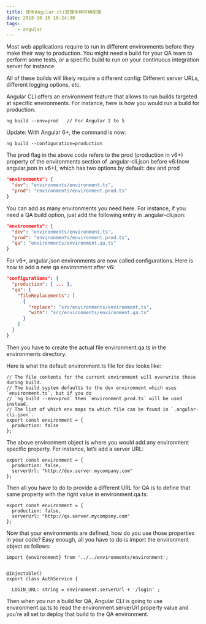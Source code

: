 ```yaml
---
title: 使用Angular cli管理多种环境配置
date: 2018-10-16 18:24:30
tags:
    - angular
---
```


Most web applications require to run in different environments before they make their way to production. You might need a build for your QA team to perform some tests, or a specific build to run on your continuous integration server for instance.

All of these builds will likely require a different config: Different server URLs, different logging options, etc.

Angular CLI offers an environment feature that allows to run builds targeted at specific environments. For instance, here is how you would run a build for production:
```
ng build --env=prod   // For Angular 2 to 5
```
Update: With Angular 6+, the command is now:
```
ng build --configuration=production
```
The prod flag in the above code refers to the prod (production in v6+) property of the environments section of .angular-cli.json before v6:(now angular.json in v6+), which has two options by default: dev and prod
```json
"environments": {
  "dev": "environments/environment.ts",
  "prod": "environments/environment.prod.ts"
}
```
You can add as many environments you need here. For instance, if you need a QA build option, just add the following entry in .angular-cli.json:
```json
"environments": {
  "dev": "environments/environment.ts",
  "prod": "environments/environment.prod.ts",
  "qa": "environments/environment.qa.ts"
}
```
For v6+, angular.json environments are now called configurations. Here is how to add a new qa environment after v6:
```json
"configurations": {
  "production": { ... },
  "qa": {
    "fileReplacements": [
      {
        "replace": "src/environments/environment.ts",
        "with": "src/environments/environment.qa.ts"
      }
    ]
  }
}
```
Then you have to create the actual file environment.qa.ts in the environments directory.

Here is what the default environment.ts file for dev looks like:
```
// The file contents for the current environment will overwrite these during build.
// The build system defaults to the dev environment which uses `environment.ts`, but if you do
// `ng build --env=prod` then `environment.prod.ts` will be used instead.
// The list of which env maps to which file can be found in `.angular-cli.json`.
export const environment = {
  production: false
};
```
The above environment object is where you would add any environment specific property. For instance, let’s add a server URL:
```
export const environment = {
  production: false,
  serverUrl: "http://dev.server.mycompany.com"
};
```
Then all you have to do to provide a different URL for QA is to define that same property with the right value in environment.qa.ts:
```
export const environment = {
  production: false,
  serverUrl: "http://qa.server.mycompany.com"
};
```
Now that your environments are defined, how do you use those properties in your code? Easy enough, all you have to do is import the environment object as follows:
```
import {environment} from '../../environments/environment';


@Injectable()
export class AuthService {

  LOGIN_URL: string = environment.serverUrl + '/login' ;
```
Then when you run a build for QA, Angular CLI is going to use environment.qa.ts to read the environment.serverUrl property value and you’re all set to deploy that build to the QA environment.
